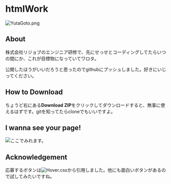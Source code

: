 # htmlWork

![YutaGoto.png](https://github.com/YutaGotoRejob/htmlWork/blob/master/img/yutagoto.png "YutaGoto.png") 

## About

株式会社リジョブのエンジニア研修で、先にせっせとコーディングしてたらいつの間にか、これが目標物になっていてワロタ。

公開したほうがいいだろうと思ったのでgithubにプッシュしました。好きにいじってください。

## How to Download

ちょうど右にある**Download ZIP**をクリックしてダウンロードすると、無事に使えるはずです。gitを知ってたらcloneでもいいですよ。

## I wanna see your page!

![ここ](http://yutagotorejob.github.io/htmlWork/ "htmlWork")でみれます。

## Acknowledgement

応募するボタンは![Hover.css](http://ianlunn.github.io/Hover/ "Hover.css")から引用しました。他にも面白いボタンがあるので試してみたいですね。